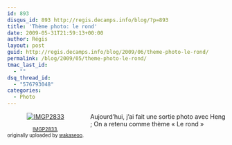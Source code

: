 ```yaml
---
id: 893
disqus_id: 893 http://regis.decamps.info/blog/?p=893
title: 'Thème photo: le rond'
date: 2009-05-31T21:59:13+00:00
author: Régis
layout: post
guid: http://regis.decamps.info/blog/2009/06/theme-photo-le-rond/
permalink: /blog/2009/05/theme-photo-le-rond/
tmac_last_id:
  - ""
dsq_thread_id:
  - "576793048"
categories:
  - Photo
---
```

<div style="float: left; text-align: center; margin-right: 15px; margin-bottom: 15px;">
  <a href="http://www.flickr.com/photos/wakaseoo/3584227597/" title="photo sharing"><img src="http://farm4.static.flickr.com/3373/3584227597_275ea82568_t.jpg" alt="IMGP2833" /></a><br /> <span style="font-size: 0.8em; margin-top: 0px;"><br /> <a href="http://www.flickr.com/photos/wakaseoo/3584227597/">IMGP2833</a>,<br /> originally uploaded by <a href="http://www.flickr.com/people/wakaseoo/">wakaseoo</a>.<br /> </span>
</div>

Aujourd’hui, j’ai fait une sortie photo avec Heng ; On a retenu comme thème « Le rond »
